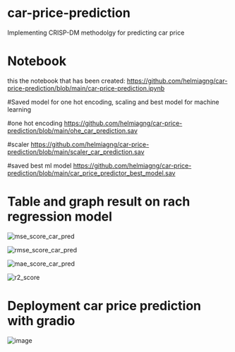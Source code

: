 # car-price-prediction
Implementing CRISP-DM methodolgy for predicting car price

# Notebook
this the notebook that has been created:
https://github.com/helmiagng/car-price-prediction/blob/main/car-price-prediction.ipynb

#Saved model for one hot encoding, scaling and best model for machine learning

#one hot encoding
https://github.com/helmiagng/car-price-prediction/blob/main/ohe_car_prediction.sav

#scaler 
https://github.com/helmiagng/car-price-prediction/blob/main/scaler_car_prediction.sav

#saved best ml model
https://github.com/helmiagng/car-price-prediction/blob/main/car_price_predictor_best_model.sav


# Table and graph result on rach regression model

![mse_score_car_pred](https://user-images.githubusercontent.com/68595414/228919021-9584ea07-32d7-4de9-b108-5f300d337e37.png)

![rmse_score_car_pred](https://user-images.githubusercontent.com/68595414/228919069-90ed335e-2ed4-4a1c-9d26-758d4c47ae5b.png)

![mae_score_car_pred](https://user-images.githubusercontent.com/68595414/228919251-1d390a5f-59b2-4db0-85ff-51ef004aa92e.png)

![r2_score](https://user-images.githubusercontent.com/68595414/228919268-ebb1f754-1b84-420f-8914-c3b7c14f573f.png)

# Deployment car price prediction with gradio
![image](https://user-images.githubusercontent.com/68595414/230172419-596e2bb0-4c17-4869-a5bd-46ac0fb7f7b2.png)
